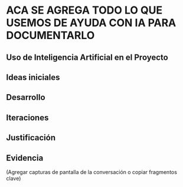 # ACA SE AGREGA TODO LO QUE USEMOS DE AYUDA CON IA PARA DOCUMENTARLO

## Uso de Inteligencia Artificial en el Proyecto

## Ideas iniciales

## Desarrollo

## Iteraciones

## Justificación

## Evidencia

(Agregar capturas de pantalla de la conversación o copiar fragmentos clave)
